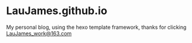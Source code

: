 # LauJames.github.io
My personal blog, using the hexo template framework, thanks for clicking
LauJames_work@163.com